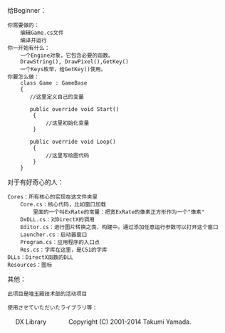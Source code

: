 给Beginner：

	你需要做的：
		编辑Game.cs文件
		编译并运行
	你一开始有什么：
		一个Engine对象，它包含必要的函数。
		DrawString(), DrawPixel(),GetKey()
		一个Keys枚举，给GetKey()使用。
	你要怎么做：
		class Game : GameBase
		{
		   //这里定义自己的变量

		   public override void Start()
			{
				//这里初始化变量
			}

		   public override void Loop()
			{
				//这里写绘图代码
			}
		}

对于有好奇心的人：

	Cores：所有核心的实现在这文件夹里
		Core.cs：核心代码，比如窗口加载
			里面的一个叫ExRate的常量：把宽ExRate的像素正方形作为一个"像素"
		DxDLL.cs：对DirectX的调用
		Editor.cs：进行图片转换之类，构建中。通过添加任意运行参数可以打开这个窗口
		Launcher.cs：启动器窗口
		Program.cs：应用程序的入口点
		Res.cs：字库在这里，是C51的字库
	DLLs：DirectX函数的DLL
	Resources：图标

其他：
	
	此项目是喵玉殿技术部的活动项目
	
	使用させていただいたライブラリ等：
　	  DX Library
　　　	    Copyright (C) 2001-2014 Takumi Yamada.
